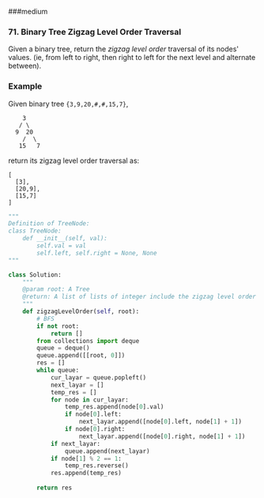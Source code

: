 ###medium

### 71. Binary Tree Zigzag Level Order Traversal

Given a binary tree, return the *zigzag level order* traversal of its nodes' values. (ie, from left to right, then right to left for the next level and alternate between).

### Example

Given binary tree `{3,9,20,#,#,15,7}`,

```
    3
   / \
  9  20
    /  \
   15   7
```

 

return its zigzag level order traversal as:

```
[
  [3],
  [20,9],
  [15,7]
]
```

```python
"""
Definition of TreeNode:
class TreeNode:
    def __init__(self, val):
        self.val = val
        self.left, self.right = None, None
"""

class Solution:
    """
    @param root: A Tree
    @return: A list of lists of integer include the zigzag level order traversal of its nodes' values.
    """
    def zigzagLevelOrder(self, root):
        # BFS
        if not root:
            return []
        from collections import deque
        queue = deque()
        queue.append([[root, 0]])
        res = []
        while queue:
            cur_layar = queue.popleft()
            next_layar = []
            temp_res = []
            for node in cur_layar:
                temp_res.append(node[0].val)
                if node[0].left:
                    next_layar.append([node[0].left, node[1] + 1])
                if node[0].right:
                    next_layar.append([node[0].right, node[1] + 1])
            if next_layar:
                queue.append(next_layar)
            if node[1] % 2 == 1:
                temp_res.reverse()
            res.append(temp_res)
            
        return res
            
```

